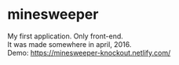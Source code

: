 # minesweeper
My first application. Only front-end.<br />
It was made somewhere in april, 2016. <br />
Demo: https://minesweeper-knockout.netlify.com/
